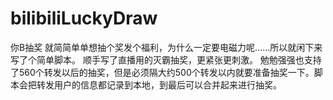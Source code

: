 # bilibiliLuckyDraw
你B抽奖
就简简单单想抽个奖发个福利，为什么一定要电磁力呢……所以就闲下来写了个简单脚本。
顺手写了直播用的灭霸抽奖，更紧张更刺激。
勉勉强强也支持了560个转发以后的抽奖，但是必须隔大约500个转发以内就要准备抽奖一下。脚本会把转发用户的信息都记录到本地，到最后可以合并起来进行抽奖。
